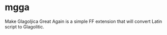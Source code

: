 # mgga
Make Glagoljica Great Again is a simple FF extension that will convert Latin script to Glagolitic.

